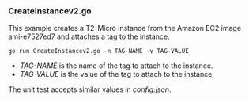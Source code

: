 ### CreateInstancev2.go

This example creates a T2-Micro instance from the Amazon EC2 image ami-e7527ed7 and attaches a tag to the instance.

`go run CreateInstancev2.go -n TAG-NAME -v TAG-VALUE`

- _TAG-NAME_ is the name of the tag to attach to the instance.
- _TAG-VALUE_ is the value of the tag to attach to the instance.

The unit test accepts similar values in _config.json_.
